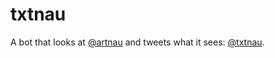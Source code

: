 # txtnau

A bot that looks at [@artnau](https://twitter.com/artnau) and tweets what it sees: [@txtnau](https://twitter.com/txtnau).
